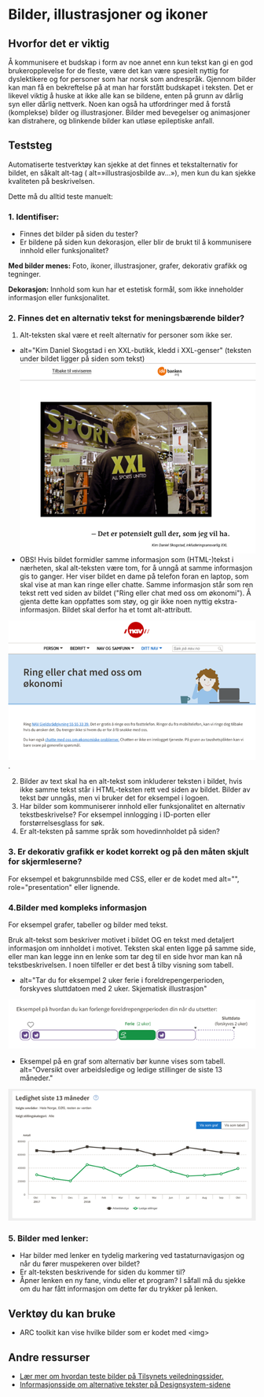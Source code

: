 # Bilder, illustrasjoner og ikoner

## Hvorfor det er viktig
Å kommunisere et budskap i form av noe annet enn kun tekst kan gi en god brukeropplevelse for de fleste, være det kan være spesielt nyttig for dyslektikere og for personer som har norsk som andrespråk. Gjennom bilder kan man få en bekreftelse på at man har forstått budskapet i teksten. 
Det er likevel viktig å huske at ikke alle kan se bildene, enten på grunn av dårlig syn eller dårlig nettverk. Noen kan også ha utfordringer med å forstå (komplekse) bilder og illustrasjoner. Bilder med bevegelser og animasjoner kan distrahere, og blinkende bilder kan utløse epileptiske anfall.

## Teststeg
Automatiserte testverktøy kan sjekke at det finnes et tekstalternativ for bildet, en såkalt alt-tag ( alt=»illustrasjosbilde av...»), men kun du kan sjekke kvaliteten på beskrivelsen.  

Dette må du alltid teste manuelt:

### 1. Identifiser: 
* Finnes det bilder på siden du tester?
* Er bildene på siden kun dekorasjon, eller blir de brukt til å kommunisere innhold eller funksjonalitet?  

**Med bilder menes:** Foto, ikoner, illustrasjoner, grafer, dekorativ grafikk og tegninger.

**Dekorasjon:**  Innhold som kun har et estetisk formål, som ikke inneholder informasjon eller funksjonalitet. 

### 2. Finnes det en alternativ tekst for meningsbærende bilder?
1. Alt-teksten skal være et reelt alternativ for personer som ikke ser. 

  * alt="Kim Daniel Skogstad i en XXL-butikk, kledd i XXL-genser" (teksten under bildet ligger på siden som tekst) ![meningsbærende bilde](https://github.com/navikt/universell-utforming/blob/master/hvordan-faa-det-til/UU-testing/manuell-testing/alt-xxl.png) 
  * OBS! Hvis bildet formidler samme informasjon som (HTML-)tekst i nærheten, skal alt-teksten være tom, for å unngå at samme informasjon gis to ganger. Her viser bildet en dame på telefon foran en laptop, som skal vise at man kan ringe eller chatte. Samme informasjon står som ren tekst rett ved siden av bildet ("Ring eller chat med oss om økonomi"). Å gjenta dette kan oppfattes som støy, og gir ikke noen nyttig ekstra-informasjon. Bildet skal derfor ha et tomt alt-attributt.

![meningsbærende bilde med tekst ved siden av](https://github.com/navikt/universell-utforming/blob/master/hvordan-faa-det-til/UU-testing/manuell-testing/alt-ringchat.png). 

2.  Bilder av text skal ha en alt-tekst som inkluderer teksten i bildet, hvis ikke samme tekst står i HTML-teksten rett ved siden av bildet. Bilder av tekst bør unngås, men vi bruker det for eksempel i logoen.
3. Har bilder som kommuniserer innhold eller funksjonalitet en alternativ tekstbeskrivelse? For eksempel innlogging i ID-porten eller forstørrelsesglass for søk.
4. Er alt-teksten på samme språk som hovedinnholdet på siden? 

### 3. Er dekorativ grafikk er kodet korrekt og på den måten skjult for skjermleserne? 
For eksempel et bakgrunnsbilde med CSS, eller er de kodet med alt="", role="presentation" eller lignende.
  
### 4.Bilder med kompleks informasjon  
For eksempel grafer, tabeller og bilder med tekst. 

Bruk alt-tekst som beskriver motivet i bildet OG en tekst med detaljert informasjon om innholdet i motivet. Teksten skal enten ligge på samme side, eller man kan legge inn en lenke som tar deg til en side hvor man kan nå tekstbeskrivelsen. I noen tilfeller er det best å tilby visning som tabell. 

- alt="Tar du for eksempel 2 uker ferie i foreldrepengerperioden, forskyves sluttdatoen med 2 uker. Skjematisk illustrasjon" 

![Illustrasjon om foreldrepengeplanlegging](https://github.com/navikt/universell-utforming/blob/master/hvordan-faa-det-til/UU-testing/manuell-testing/alt-foreldrepengerplanlegging.png)
- Eksempel på en graf som alternativ bør kunne vises som tabell. alt="Oversikt over arbeidsledige og ledige stillinger de siste 13 måneder." 

![Graf over ledighet](https://github.com/navikt/universell-utforming/blob/master/hvordan-faa-det-til/UU-testing/manuell-testing/alt-ledighet.png)

### 5. Bilder med lenker: 
* Har bilder med lenker en tydelig markering ved tastaturnavigasjon og når du fører muspekeren over bildet? 
* Er alt-teksten beskrivende for siden du kommer til? 
* Åpner lenken en ny fane, vindu eller et program? I såfall må du sjekke om du har fått informasjon om dette før du trykker på lenken. 

## Verktøy du kan bruke
* ARC toolkit kan vise hvilke bilder som er kodet med &lt;img&gt;

## Andre ressurser
* [Lær mer om hvordan teste bilder på Tilsynets veiledningssider.](https://uu.difi.no/krav-og-regelverk/kom-i-gang/hvordan-teste-universell-utforming-av-ditt-nettsted#bilder)
* [Informasjonsside om alternative tekster på Designsystem-sidene](https://design.nav.no/accessibility/alt-text)


